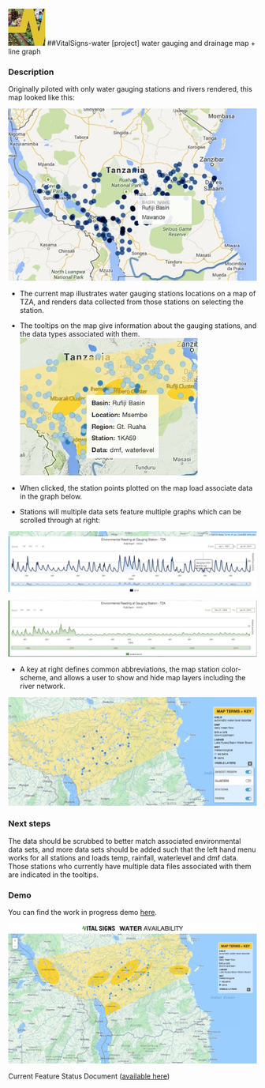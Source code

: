 ![VS-logo](https://raw.githubusercontent.com/auremoser/VitalSigns-climate/master/assets/logo-small.jpg)
##VitalSigns-water
[project] water gauging and drainage map + line graph

### Description
Originally piloted with only water gauging stations and rivers rendered, this map looked like this:

![Water Gauge + Drain](https://raw.githubusercontent.com/auremoser/VitalSigns-water/gh-pages/assets/TZA-sagcot.jpg)

* The current map illustrates water gauging stations locations on a map of TZA, and renders data collected from those stations on selecting the station.
* The tooltips on the map give information about the gauging stations, and the data types associated with them.  
![VS Tooltip](https://raw.githubusercontent.com/auremoser/VitalSigns-water/gh-pages/assets/VS-tooltip.jpg)

* When clicked, the station points plotted on the map load associate data in the graph below.
* Stations will multiple data sets feature multiple graphs which can be scrolled through at right:  

![VS Graph1](https://raw.githubusercontent.com/auremoser/VitalSigns-water/gh-pages/assets/vs-graph1.jpg)  

![VS Graph2](https://raw.githubusercontent.com/auremoser/VitalSigns-water/gh-pages/assets/vs-graph2.jpg)

* A key at right defines common abbreviations, the map station color-scheme, and allows a user to show and hide map layers including the river network.

![VS-key](https://raw.githubusercontent.com/auremoser/VitalSigns-water/gh-pages/assets/vs-key.jpg)


### Next steps
The data should be scrubbed to better match associated environmental data sets, and more data sets should be added such that the left hand menu works for all stations and loads temp, rainfall, waterlevel and dmf data. Those stations who currently have multiple data files associated with them are indicated in the tooltips.

### Demo
You can find the work in progress demo [here](http://auremoser.github.io/VitalSigns-water/).

![VitalSigns Final](https://raw.githubusercontent.com/auremoser/VitalSigns-water/gh-pages/assets/vs-final.jpg)

Current Feature Status Document ([available here](https://docs.google.com/a/ushahidi.com/document/d/1EqgVCw-hSaYcjneleup-y-xz5_h9r--00TGQq7DUSuQ/edit#))
